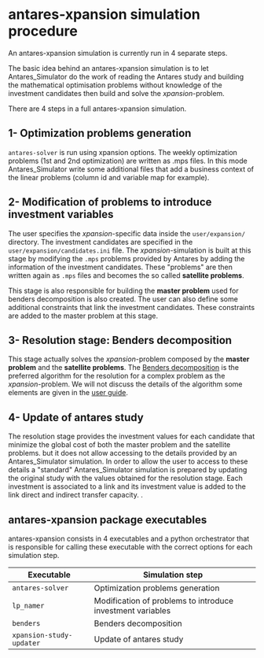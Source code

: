 # antares-xpansion simulation procedure

An antares-xpansion simulation is currently run in 4 separate steps.

The basic idea behind an antares-xpansion simulation is to let Antares_Simulator do the work of
reading the Antares study and building the mathematical optimisation problems without knowledge of the 
investment candidates then build and solve the *xpansion*-problem.

There are 4 steps in a full antares-xpansion simulation.

## 1- Optimization problems generation
`antares-solver` is run using xpansion options. The weekly optimization problems (1st and 2nd optimization) are written as .mps files.
In this mode Antares_Simulator write some additional files that add a business context of the linear problems
(column id and variable map for example).

## 2- Modification of problems to introduce investment variables
The user specifies the *xpansion*-specific data inside the `user/expansion/` directory.
The investment candidates are specified in the `user/expansion/candidates.ini` file.
The *xpansion*-simulation is built at this stage by modifying the `.mps` problems provided by
Antares by adding the information of the investment candidates. These "problems" are then written
again as `.mps` files and becomes the so called **satellite problems**.

This stage is also responsible for building the **master problem**
used for benders decomposition is also created.
The user can also define some additional constraints that link the investment candidates.
These constraints are added to the master problem at this stage.

## 3- Resolution stage: Benders decomposition
This stage actually solves the *xpansion*-problem composed by
the **master problem** and the **satellite problems**.
The [Benders decomposition](https://en.wikipedia.org/wiki/Benders_decomposition) is the preferred algorithm for the resolution for a complex problem
as the *xpansion*-problem. We will not discuss the details of the algorithm 
some elements are given in the [user guide](../user-guide/0-introduction.md).


## 4- Update of antares study
The resolution stage provides the investment values for each candidate that minimize the
global cost of both the master problem and the satellite problems. but it does not allow
accessing to the details provided by an Antares_Simulator simulation.
In order to allow the user to access to these details a "standard" Antares_Simulator simulation
is prepared by updating the original study with the values obtained for the resolution stage.
Each investment is associated to a link and its investment value is added to the link direct and indirect
transfer capacity.
.

## antares-xpansion package executables
antares-xpansion consists in 4 executables and a python orchestrator that is responsible for 
calling these executable with the correct options for each simulation step.


|Executable|Simulation step|
|-----|-----|
|`antares-solver`|Optimization problems generation |
|`lp_namer`|Modification of problems to introduce investment variables |  
|`benders`|Benders decomposition | 
|`xpansion-study-updater `|Update of antares study | 